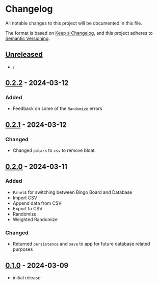 # Changelog

All notable changes to this project will be documented in this file.

The format is based on [Keep a Changelog],
and this project adheres to [Semantic Versioning].

## [Unreleased]

- /


## [0.2.2] - 2024-03-12

### Added

- Feedback on some of the `Randomize` errors


## [0.2.1] - 2024-03-12

### Changed

- Changed `polars` to `csv` to remove bloat.


## [0.2.0] - 2024-03-11

### Added

- `Panel`s for switching between Bingo Board and Database
- Import CSV
- Append data from CSV
- Export to CSV
- Randomize
- Weighted Randomize

### Changed

- Returned `persistence` and `save` to app for future database related purposes


## [0.1.0] - 2024-03-09

- initial release

<!-- Links -->
[keep a changelog]: https://keepachangelog.com/en/1.0.0/
[semantic versioning]: https://semver.org/spec/v2.0.0.html

<!-- Versions -->
[unreleased]: https://github.com/Angry-Maid/bingosync-gen/compare/v0.2.2...HEAD
[0.2.2]: https://github.com/Angry-Maid/bingosync-gen/compare/v0.2.1...v0.2.2
[0.2.1]: https://github.com/Angry-Maid/bingosync-gen/compare/v0.2.0...v0.2.1
[0.2.0]: https://github.com/Angry-Maid/bingosync-gen/compare/v0.1.0...v0.2.0
[0.1.0]: https://github.com/Angry-Maid/bingosync-gen/releases/tag/v0.1.0
